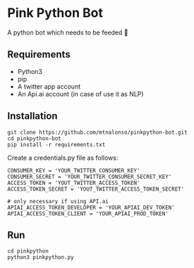 # Pink Python Bot
A python bot which needs to be feeded :snake:

## Requirements

- Python3
- pip
- A twitter app account
- An Api.ai account (in case of use it as NLP)

## Installation

    git clone https://github.com/mtnalonso/pinkpython-bot.git
    cd pinkpython-bot
    pip install -r requirements.txt

Create a credentials.py file as follows:

    CONSUMER_KEY = 'YOUR_TWITTER_CONSUMER_KEY'
    CONSUMER_SECRET = 'YOUR_TWITTER_CONSUMER_SECRET_KEY'
    ACCESS_TOKEN = 'YOUT_TWITTER_ACCESS_TOKEN'
    ACCESS_TOKEN_SECRET = 'YOUT_TWITTER_ACCESS_TOKEN_SECRET'

    # only necessary if using API.ai
    APIAI_ACCESS_TOKEN_DEVELOPER = 'YOUR_APIAI_DEV_TOKEN'
    APIAI_ACCESS_TOKEN_CLIENT = 'YOUR_APIAI_PROD_TOKEN'

## Run

    cd pinkpython
    python3 pinkpython.py
